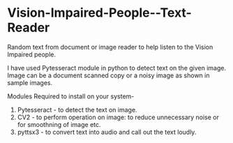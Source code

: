 # Vision-Impaired-People--Text-Reader
Random text from document or image reader to help listen to the Vision Impaired people.

I have used Pytesseract module in python to detect text on the given image. Image can be a document scanned copy or a noisy image as shown in sample images. 

Modules Required to install on your system-
1. Pytesseract - to detect the text on image.
2. CV2 - to perform operation on image: to reduce unnecessary noise or for smoothning of image etc. 
3. pyttsx3 - to convert text into audio and call out the text loudly.
